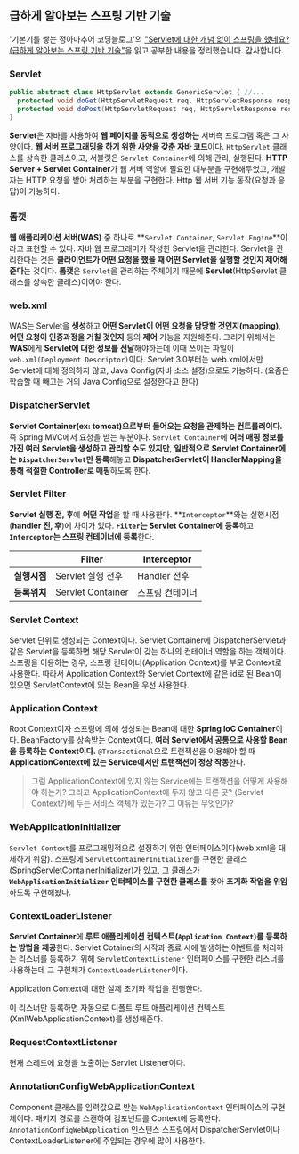 ## 급하게 알아보는 스프링 기반 기술

'기본기를 쌓는 정아마추어 코딩블로그'의 ["Servlet에 대한 개념 없이 스프링을 했네요?(급하게 알아보는 스프링 기반 기술"](https://jeong-pro.tistory.com/222)을 읽고 공부한 내용을 정리했습니다. 감사합니다.

### Servlet

```java
public abstract class HttpServlet extends GenericServlet { //... 
  protected void doGet(HttpServletRequest req, HttpServletResponse resp){...} 
  protected void doPost(HttpServletRequest req, HttpServletResponse resp){...} //... 
}
```

**Servlet**은 자바를 사용하여 **웹 페이지를 동적으로 생성하는** 서버측 프로그램 혹은 그 사양이다. **웹 서버 프로그래밍을 하기 위한 사양을 갖춘 자바 코드**이다.  `HttpServlet` 클래스를 상속한 클래스이고, 서블릿은 `Servlet Container`에 의해 관리, 실행된다. **HTTP Server + Servlet Container**가 웹 서버 역할에 필요한 대부분을 구현해두었고, 개발자는 HTTP 요청을 받아 처리하는 부분을 구현한다. Http 웹 서버 기능 동작(요청과 응답)이 가능하다.

### 톰캣

**웹 애플리케이션 서버(WAS)** 중 하나로 **`Servlet Container`, `Servlet Engine`**이라고 표현할 수 있다. 자바 웹 프로그래머가 작성한 Servlet을 관리한다. Servlet을 관리한다는 것은 **클라이언트가 어떤 요청을 했을 때 어떤 Servlet을 실행할 것인지 제어해준다**는 것이다. **톰캣**은 `Servlet`을 관리하는 주체이기 때문에 **Servlet**(HttpServlet 클래스를 상속한 클래스)이어야 한다.

### web.xml

WAS는 Servlet을 **생성**하고 **어떤 Servlet이 어떤 요청을 담당할 것인지(mapping)**, **어떤 요청이 인증과정을 거칠 것인지** 등의 **제어** 기능을 지원해준다. 그러기 위해서는 **WAS**에게 **Servlet에 대한 정보를 전달**해야하는데 이때 쓰이는 파일이 `web.xml(Deployment Descriptor)`이다. Servlet 3.0부터는 web.xml에서만 Servlet에 대해 정의하지 않고, Java Config(자바 소스 설정)으로도 가능하다. (요즘은 학습할 때 빼고는 거의 Java Config으로 설정한다고 한다)

### DispatcherServlet

**Servlet Container(ex: tomcat)으로부터 들어오는 요청을 관제하는 컨트롤러이다.** 즉 Spring MVC에서 요청을 받는 부분이다. `Servlet Container`에 **여러 매핑 정보를 가진 여러 Servlet을 생성하고 관리할 수도 있지만**, **일반적으로 Servlet Container에는 `DispatcherServlet`만 등록**해놓고 **DispatcherServlet이 HandlerMapping을 통해 적절한 Controller로 매핑**하도록 한다.

### Servlet Filter

**Servlet 실행 전, 후**에 **어떤 작업**을 할 때 사용한다. **`Interceptor`**와는 실행시점(**handler 전, 후**)에 차이가 있다. **`Filter`는 Servlet Container에 등록**하고 **`Interceptor`는 스프링 컨테이너에 등록**한다.

|              | **Filter**        | **Interceptor** |
| ------------ | ----------------- | --------------- |
| **실행시점** | Servlet 실행 전후 | Handler 전후    |
| **등록위치** | Servlet Container | 스프링 컨테이너 |

### Servlet Context

Servlet 단위로 생성되는 Context이다. Servlet Container에 DispatcherServlet과 같은 Servlet을 등록하면 해당 Servlet이 갖는 하나의 컨테이너 역할을 하는 객체이다. 스프링을 이용하는 경우, 스프링 컨테이너(Application Context)를 부모 Context로 사용한다. 따라서 Application Context와 Servlet Context에 같은 id로 된 Bean이 있으면 ServletContext에 있는 Bean을 우선 사용한다. 

### Application Context

Root Context이자 스프링에 의해 생성되는 Bean에 대한 **Spring IoC Container**이다. BeanFactory를 상속받는 Context이다. **여러 Servlet에서 공통으로 사용할 Bean을 등록하는 Context이다.** `@Transactional`으로 트랜잭션을 이용해야 할 때 **ApplicationContext에 있는 Service에서만 트랜잭션이 정상 작동**한다. 

> 그럼 ApplicationContext에 있지 않는 Service에는 트랜잭션을 어떻게 사용해야 하는가? 그리고 ApplicationContext에 두지 않고 다른 곳? (Servlet Context?)에 두는 서비스 객체가 있는가? 그 이유는 무엇인가?

### WebApplicationInitializer

`Servlet Context`를 프로그래밍적으로 설정하기 위한 인터페이스이다(web.xml을 대체하기 위함). 스프링에 `ServletContainerInitializer`를 구현한 클래스(SpringServletContainerInitializer)가 있고, 그 클래스가 **`WebApplicationInitializer` 인터페이스를 구현한 클래스를** 찾아 **초기화 작업을 위임**하도록 구현해놨다. 

### ContextLoaderListener

**Servlet Container**에 **루트 애플리케이션 컨텍스트(`Application Context`)를 등록하는 방법을 제공**한다. Servlet Cotainer의 시작과 종료 시에 발생하는 이벤트를 처리하는 리스너를 등록하기 위해 `ServletContextListener` 인터페이스를 구현한 리스너를 사용하는데 그 구현체가 `ContextLoaderListener`이다.

Application Context에 대한 실제 초기화 작업을 진행한다.

이 리스너만 등록하면 자동으로 디폴트 루트 애플리케이션 컨텍스트(XmlWebApplicationContext)를 생성해준다.

### RequestContextListener

현재 스레드에 요청을 노출하는 Servlet Listener이다.

### AnnotationConfigWebApplicationContext

Component 클래스를 입력값으로 받는 `WebApplicationContext` 인터페이스의 구현체이다. 패키지 경로를 스캔하여 컴포넌트를 Context에 등록한다. `AnnotationConfigWebApplication` 인스턴스 스프링에서 DispatcherServlet이나 ContextLoaderListener에 주입되는 경우에 많이 사용한다. 

